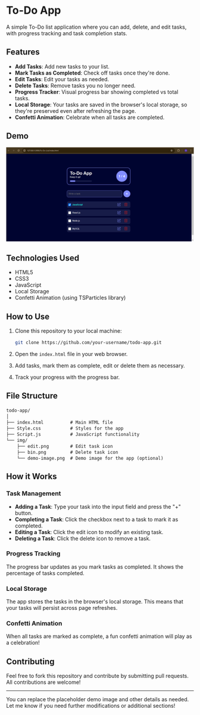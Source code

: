 # To-Do App

A simple To-Do list application where you can add, delete, and edit tasks, with progress tracking and task completion stats.

## Features

- **Add Tasks**: Add new tasks to your list.
- **Mark Tasks as Completed**: Check off tasks once they're done.
- **Edit Tasks**: Edit your tasks as needed.
- **Delete Tasks**: Remove tasks you no longer need.
- **Progress Tracker**: Visual progress bar showing completed vs total tasks.
- **Local Storage**: Your tasks are saved in the browser's local storage, so they're preserved even after refreshing the page.
- **Confetti Animation**: Celebrate when all tasks are completed.

## Demo

![To-Do App Demo](./img/demo-image.png) <!-- Replace this with an actual screenshot of your app -->

## Technologies Used

- HTML5
- CSS3
- JavaScript
- Local Storage
- Confetti Animation (using TSParticles library)

## How to Use

1. Clone this repository to your local machine:

   ```bash
   git clone https://github.com/your-username/todo-app.git
   ```

2. Open the `index.html` file in your web browser.

3. Add tasks, mark them as complete, edit or delete them as necessary.

4. Track your progress with the progress bar.

## File Structure

```
todo-app/
│
├── index.html          # Main HTML file
├── Style.css           # Styles for the app
├── Script.js           # JavaScript functionality
└── img/
    ├── edit.png        # Edit task icon
    ├── bin.png         # Delete task icon
    └── demo-image.png  # Demo image for the app (optional)
```

## How it Works

### Task Management

- **Adding a Task**: Type your task into the input field and press the "+" button.
- **Completing a Task**: Click the checkbox next to a task to mark it as completed.
- **Editing a Task**: Click the edit icon to modify an existing task.
- **Deleting a Task**: Click the delete icon to remove a task.

### Progress Tracking

The progress bar updates as you mark tasks as completed. It shows the percentage of tasks completed.

### Local Storage

The app stores the tasks in the browser's local storage. This means that your tasks will persist across page refreshes.

### Confetti Animation

When all tasks are marked as complete, a fun confetti animation will play as a celebration!

## Contributing

Feel free to fork this repository and contribute by submitting pull requests. All contributions are welcome!

---

You can replace the placeholder demo image and other details as needed. Let me know if you need further modifications or additional sections!